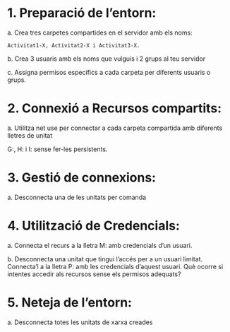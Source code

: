 # 1. Preparació de l’entorn:
  a. Crea tres carpetes compartides en el servidor amb els noms:
  
    Activitat1-X, Activitat2-X i Activitat3-X.
    
  b. Crea 3 usuaris amb els noms que vulguis i 2 grups al teu servidor
  
  c. Assigna permisos específics a cada carpeta per diferents usuaris o
  grups.
  
# 2. Connexió a Recursos compartits:
  a. Utilitza net use per connectar a cada carpeta compartida amb
  diferents lletres de unitat 

  G:, H: i I: sense fer-les persistents.
  
  
# 3. Gestió de connexions:
   a. Desconnecta una de les unitats per comanda
   
# 4. Utilització de Credencials:
  a. Connecta el recurs a la lletra M: amb credencials d’un usuari.
  
  b. Desconnecta una unitat que tingui l’accés per a un usuari limitat.
    Connecta’l a la lletra P: amb les credencials d’aquest usuari. Què
   ocorre si intentes accedir als recursos sense els permisos
    adequats?
    
# 5. Neteja de l’entorn:
  a. Desconnecta totes les unitats de xarxa creades
  
